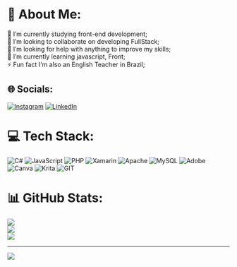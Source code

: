 # 💫 About Me:
🔭 I’m currently studying front-end development;<br>👯 I’m looking to collaborate on developing FullStack;<br>🤝 I’m looking for help with anything to improve my skills;<br>🌱 I’m currently learning javascript, Front;<br>⚡ Fun fact I'm also an English Teacher in Brazil;


## 🌐 Socials:
[![Instagram](https://img.shields.io/badge/Instagram-%23E4405F.svg?logo=Instagram&logoColor=white)](https://instagram.com/kauee.fonseca) [![LinkedIn](https://img.shields.io/badge/LinkedIn-%230077B5.svg?logo=linkedin&logoColor=white)](https://linkedin.com/in/https://www.linkedin.com/in/kau%C3%AA-fonseca-63957a235/overlay/about-this-profile/?lipi=urn%3Ali%3Apage%3Ad_flagship3_profile_view_base%3BVjLFsskGR6yMr6ELXv%2FFFA%3D%3D) 

# 💻 Tech Stack:
![C#](https://img.shields.io/badge/c%23-%23239120.svg?style=flat-square&logo=c-sharp&logoColor=white) ![JavaScript](https://img.shields.io/badge/javascript-%23323330.svg?style=flat-square&logo=javascript&logoColor=%23F7DF1E) ![PHP](https://img.shields.io/badge/php-%23777BB4.svg?style=flat-square&logo=php&logoColor=white) ![Xamarin](https://img.shields.io/badge/Xamarin-3199DC?style=flat-square&logo=xamarin&logoColor=white) ![Apache](https://img.shields.io/badge/apache-%23D42029.svg?style=flat-square&logo=apache&logoColor=white) ![MySQL](https://img.shields.io/badge/mysql-%2300000f.svg?style=flat-square&logo=mysql&logoColor=white) ![Adobe](https://img.shields.io/badge/adobe-%23FF0000.svg?style=flat-square&logo=adobe&logoColor=white) ![Canva](https://img.shields.io/badge/Canva-%2300C4CC.svg?style=flat-square&logo=Canva&logoColor=white) ![Krita](https://img.shields.io/badge/Krita-203759?style=flat-square&logo=krita&logoColor=EEF37B) ![GIT](https://img.shields.io/badge/Git-fc6d26?style=flat-square&logo=git&logoColor=white)
# 📊 GitHub Stats:
![](https://github-readme-stats.vercel.app/api?username=kaueFonseca&theme=radical&hide_border=false&include_all_commits=false&count_private=false)<br/>
![](https://github-readme-streak-stats.herokuapp.com/?user=kaueFonseca&theme=radical&hide_border=false)<br/>
![](https://github-readme-stats.vercel.app/api/top-langs/?username=kaueFonseca&theme=radical&hide_border=false&include_all_commits=false&count_private=false&layout=compact)

---
[![](https://visitcount.itsvg.in/api?id=kaueFonseca&icon=0&color=0)](https://visitcount.itsvg.in)

<!-- Proudly created with GPRM ( https://gprm.itsvg.in ) -->
